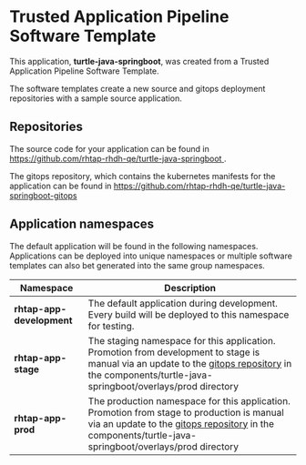 # Trusted Application Pipeline Software Template

This application, **turtle-java-springboot**, was created from a Trusted Application Pipeline Software Template.

The software templates create a new source and gitops deployment repositories with a sample source application. 

## Repositories

The source code for your application can be found in [https://github.com/rhtap-rhdh-qe/turtle-java-springboot ](https://github.com/rhtap-rhdh-qe/turtle-java-springboot ).
 
The gitops repository, which contains the kubernetes manifests for the application can be found in 
[https://github.com/rhtap-rhdh-qe/turtle-java-springboot-gitops ](https://github.com/rhtap-rhdh-qe/turtle-java-springboot-gitops ) 

## Application namespaces 

The default application will be found in the following namespaces. Applications can be deployed into unique namespaces or multiple software templates can also bet generated into the same group namespaces.  

|  Namespace   |  Description   |  
| -------- | -------- |   
| **rhtap-app-development** | The default application during development. Every build will be deployed to this namespace for testing. | 
| **rhtap-app-stage** | The staging namespace for this application. Promotion from development to stage is manual via an update to the [gitops repository](https://github.com/rhtap-rhdh-qe/turtle-java-springboot-gitops ) in the components/turtle-java-springboot/overlays/prod directory |  
| **rhtap-app-prod** | The production namespace for this application. Promotion from stage to production is manual via an update to the [gitops repository](https://github.com/rhtap-rhdh-qe/turtle-java-springboot-gitops ) in the components/turtle-java-springboot/overlays/prod directory | 